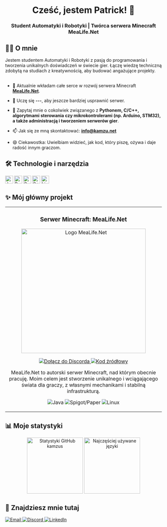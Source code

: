 <h1 align="center">
  Cześć, jestem Patrick! 👋
</h1>

<h3 align="center">
  Student Automatyki i Robotyki | Twórca serwera Minecraft MeaLife.Net
</h3>

## 👨‍💻 O mnie

<p align="left">
  Jestem studentem Automatyki i Robotyki z pasją do programowania i tworzenia unikalnych doświadczeń w świecie gier. Łączę wiedzę techniczną zdobytą na studiach z kreatywnością, aby budować angażujące projekty. <br><br>
  
  - 🔭 Aktualnie wkładam całe serce w rozwój serwera Minecraft **<a href="https://github.com/kamzus/MeaLife.Net">MeaLife.Net</a>**.
  
  - 🌱 Uczę się **---**, aby jeszcze bardziej usprawnić serwer.
  
  - 💬 Zapytaj mnie o cokolwiek związanego z **Pythonem, C/C++, algorytmami sterowania czy mikrokontrolerami (np. Arduino, STM32), a także administracją i tworzeniem serwerów gier**.
  
  - 📫 Jak się ze mną skontaktować: **info@kamzu.net**
  
  - 😄 Ciekawostka: Uwielbiam widzieć, jak kod, który piszę, ożywa i daje radość innym graczom.
</p>

## 🛠️ Technologie i narzędzia

<p align="left">
  <img src="https://img.shields.io/badge/Java-ED8B00?style=for-the-badge&logo=openjdk&logoColor=white" alt="Java" height="25"/>
  <img src="https://img.shields.io/badge/Python-3776AB?style=for-the-badge&logo=python&logoColor=white" alt="Python" height="25"/>
  <img src="https://img.shields.io/badge/C-A8B9CC?style=for-the-badge&logo=c&logoColor=black" alt="C" height="25"/>
  <img src="https://img.shields.io/badge/C++-00599C?style=for-the-badge&logo=cplusplus&logoColor=white" alt="C++" height="25"/>
  <img src="https://img.shields.io/badge/Linux-FCC624?style=for-the-badge&logo=linux&logoColor=black" alt="Linux" height="25"/>
</p>

## ✨ Mój główny projekt

<table>
  <tr>
    <td width="100%">
      <h3 align="center">Serwer Minecraft: MeaLife.Net</h3>
      <div align="center">
        <a href="https://github.com/kamzus/MeaLife.Net" target="_blank">
          <img src="https://cdn.discordapp.com/attachments/1076228429093031998/1396014952623374346/MeaLife-01.jpg?ex=687c8bbd&is=687b3a3d&hm=893eabd11d740eb12ec18f9469472483937b5af8e3c348d8b43ae9c55459314c&" width="400" alt="Logo MeaLife.Net">
        </a>
        <p>
          <a href="https://discord.gg/P6ZQ9VsQcg" target="_blank">
            <img src="https://img.shields.io/badge/Dołącz_do_nas-5865F2?style=for-the-badge&logo=discord&logoColor=white" alt="Dołącz do Discorda"/>
          </a>
          <a href="https://github.com/MeaLife" target="_blank">
            <img src="https://img.shields.io/badge/Kod_Źródłowy-181717?style=for-the-badge&logo=github" alt="Kod źródłowy"/>
          </a>
        </p>
        <p>MeaLife.Net to autorski serwer Minecraft, nad którym obecnie pracuję. Moim celem jest stworzenie unikalnego i wciągającego świata dla graczy, z własnymi mechanikami i stabilną infrastrukturą.</p>
        <p align="center">
          <img src="https://img.shields.io/badge/-Java-ED8B00?style=flat-square&logo=openjdk&logoColor=white" alt="Java"/>
          <img src="https://img.shields.io/badge/-Spigot/Paper-E85A09?style=flat-square" alt="Spigot/Paper"/>
          <img src="https://img.shields.io/badge/-Linux-FCC624?style=flat-square&logo=linux&logoColor=black" alt="Linux"/>
        </p>
      </div>
    </td>
  </tr>
</table>

## 📊 Moje statystyki

<p align="center">
  <img height="180em" src="https://github-readme-stats.vercel.app/api?username=kamzus&show_icons=true&locale=pl&theme=dracula" alt="Statystyki GitHub kamzus"/>
  <img height="180em" src="https://github-readme-stats.vercel.app/api/top-langs/?username=kamzus&layout=compact&langs_count=8&theme=dracula&locale=pl" alt="Najczęściej używane języki"/>
</p>

## 🔗 Znajdziesz mnie tutaj

<p align="left">
  <a href="mailto:info@kamzu.net">
    <img src="https://img.shields.io/badge/Napisz_do_mnie-D14836?style=for-the-badge&logo=gmail&logoColor=white" alt="Email"/>
  </a>
  <a href="https://discord.gg/QSbY6STvB4" target="_blank">
    <img src="https://img.shields.io/badge/Discord-5865F2?style=for-the-badge&logo=discord&logoColor=white" alt="Discord"/>
  </a>
  <a href="https://www.linkedin.com/in/patrickbernardt/" target="_blank">
    <img src="https://img.shields.io/badge/LinkedIn-0077B5?style=for-the-badge&logo=linkedin&logoColor=white" alt="LinkedIn"/>
  </a>
</p>
